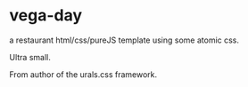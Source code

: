 # vega-day
a restaurant html/css/pureJS template using some atomic css.

Ultra small.

From author of the urals.css framework.
